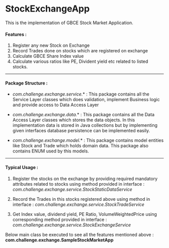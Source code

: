 # StockExchangeApp

This is the implementation of GBCE Stock Market Application.

#### Features :
1. Register any new Stock on Exchange
2. Record Trades done on stocks which are registered on exchange
3. Calculate GBCE Share Index value
4. Calculate various ratios like PE, Divident yield etc related to 
listed stocks.

--------------------------------------------------------

#### Package Structure :

- *com.challenge.exchange.service.** : This package contains all the 
Service Layer classes which does validation, implement Business logic
and provide access to Data Access Layer

- *com.challenge.exchange.data.** : This package contains all the Data
Access Layer classes which stores the data objects. In this implementation
data is stored in Java collections but by implementing given interfaces
database persistence can be implemented easily.

- *com.challenge.exchange.model.** :  This package contains model entities 
like Stock and Trade which holds domain data. This package also contains
ENUM used by this models.

--------------------------------------------------------------------

#### Typical Usage :

1. Register the stocks on the exchange by providing required 
mandatory attributes related to stocks using method provided in 
interface : 
*com.challenge.exchange.service.StockStaticDataService*

2. Record the Trades in this stocks registered above using method in 
interface :
*com.challenge.exchange.service.StockTradeService*

3. Get Index value, dividend yield, PE Ratio, VolumeWeightedPrice 
using corresponding method provided in interface :
*com.challenge.exchange.service.StockExchangeService*


Below main class be executed to see all the features mentioned above :
**com.challenge.exchange.SampleStockMarketApp**
